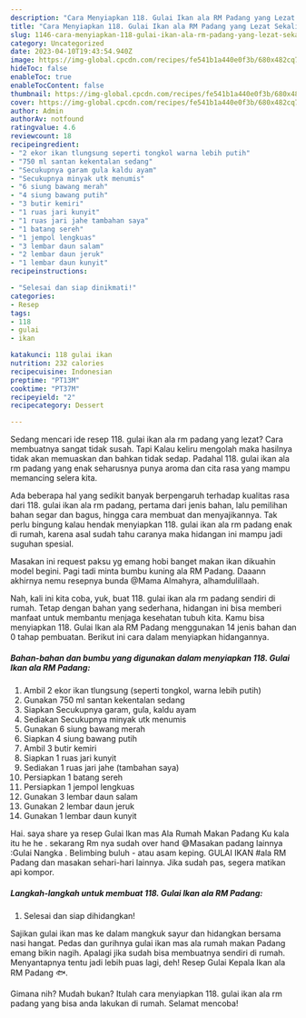 ```yaml
---
description: "Cara Menyiapkan 118. Gulai Ikan ala RM Padang yang Lezat Sekali "
title: "Cara Menyiapkan 118. Gulai Ikan ala RM Padang yang Lezat Sekali "
slug: 1146-cara-menyiapkan-118-gulai-ikan-ala-rm-padang-yang-lezat-sekali
category: Uncategorized
date: 2023-04-10T19:43:54.940Z
image: https://img-global.cpcdn.com/recipes/fe541b1a440e0f3b/680x482cq70/118-gulai-ikan-ala-rm-padang-foto-resep-utama.jpg
hideToc: false
enableToc: true
enableTocContent: false
thumbnail: https://img-global.cpcdn.com/recipes/fe541b1a440e0f3b/680x482cq70/118-gulai-ikan-ala-rm-padang-foto-resep-utama.jpg
cover: https://img-global.cpcdn.com/recipes/fe541b1a440e0f3b/680x482cq70/118-gulai-ikan-ala-rm-padang-foto-resep-utama.jpg
author: Admin
authorAv: notfound
ratingvalue: 4.6
reviewcount: 18
recipeingredient:
- "2 ekor ikan tlungsung seperti tongkol warna lebih putih"
- "750 ml santan kekentalan sedang"
- "Secukupnya garam gula kaldu ayam"
- "Secukupnya minyak utk menumis"
- "6 siung bawang merah"
- "4 siung bawang putih"
- "3 butir kemiri"
- "1 ruas jari kunyit"
- "1 ruas jari jahe tambahan saya"
- "1 batang sereh"
- "1 jempol lengkuas"
- "3 lembar daun salam"
- "2 lembar daun jeruk"
- "1 lembar daun kunyit"
recipeinstructions:

- "Selesai dan siap dinikmati!"
categories:
- Resep
tags:
- 118
- gulai
- ikan

katakunci: 118 gulai ikan 
nutrition: 232 calories
recipecuisine: Indonesian
preptime: "PT13M"
cooktime: "PT37M"
recipeyield: "2"
recipecategory: Dessert

---
```



Sedang mencari ide resep 118. gulai ikan ala rm padang yang lezat? Cara membuatnya sangat tidak susah. Tapi Kalau keliru mengolah maka hasilnya tidak akan memuaskan dan bahkan tidak sedap. Padahal 118. gulai ikan ala rm padang yang enak seharusnya punya aroma dan cita rasa yang mampu memancing selera kita.


Ada beberapa hal yang sedikit banyak berpengaruh terhadap kualitas rasa dari 118. gulai ikan ala rm padang, pertama dari jenis bahan, lalu pemilihan bahan segar dan bagus, hingga cara membuat dan menyajikannya. Tak perlu bingung kalau hendak menyiapkan 118. gulai ikan ala rm padang enak di rumah, karena asal sudah tahu caranya maka hidangan ini mampu jadi suguhan spesial.

Masakan ini request paksu yg emang hobi banget makan ikan dikuahin model begini. Pagi tadi minta bumbu kuning ala RM Padang. Daaann akhirnya nemu resepnya bunda @Mama Almahyra, alhamdulillaah.


Nah, kali ini kita coba, yuk, buat 118. gulai ikan ala rm padang sendiri di rumah. Tetap dengan bahan yang sederhana, hidangan ini bisa memberi manfaat untuk membantu menjaga kesehatan tubuh kita. Kamu bisa menyiapkan 118. Gulai Ikan ala RM Padang menggunakan 14 jenis bahan dan 0 tahap pembuatan. Berikut ini cara dalam menyiapkan hidangannya.

<!--inarticleads1-->

##### Bahan-bahan dan bumbu yang digunakan dalam menyiapkan 118. Gulai Ikan ala RM Padang:

1. Ambil 2 ekor ikan tlungsung (seperti tongkol, warna lebih putih)
1. Gunakan 750 ml santan kekentalan sedang
1. Siapkan Secukupnya garam, gula, kaldu ayam
1. Sediakan Secukupnya minyak utk menumis
1. Gunakan 6 siung bawang merah
1. Siapkan 4 siung bawang putih
1. Ambil 3 butir kemiri
1. Siapkan 1 ruas jari kunyit
1. Sediakan 1 ruas jari jahe (tambahan saya)
1. Persiapkan 1 batang sereh
1. Persiapkan 1 jempol lengkuas
1. Gunakan 3 lembar daun salam
1. Gunakan 2 lembar daun jeruk
1. Gunakan 1 lembar daun kunyit


Hai. saya share ya resep Gulai Ikan mas Ala Rumah Makan Padang Ku kala itu he he . sekarang Rm nya sudah over hand 😅Masakan padang lainnya :Gulai Nangka . Belimbing buluh - atau asam keping. GULAI IKAN #ala RM Padang dan masakan sehari-hari lainnya. Jika sudah pas, segera matikan api kompor. 

<!--inarticleads2-->

##### Langkah-langkah untuk membuat 118. Gulai Ikan ala RM Padang:


1. Selesai dan siap dihidangkan!

Sajikan gulai ikan mas ke dalam mangkuk sayur dan hidangkan bersama nasi hangat. Pedas dan gurihnya gulai ikan mas ala rumah makan Padang emang bikin nagih. Apalagi jika sudah bisa membuatnya sendiri di rumah. Menyantapnya tentu jadi lebih puas lagi, deh! Resep Gulai Kepala Ikan ala RM Padang 🐟. 

Gimana nih? Mudah bukan? Itulah cara menyiapkan 118. gulai ikan ala rm padang yang bisa anda lakukan di rumah. Selamat mencoba!
